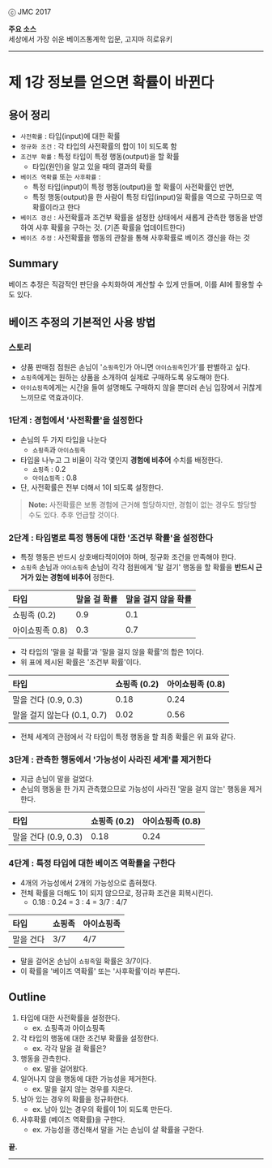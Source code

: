 ⓒ JMC 2017

**주요 소스**  
세상에서 가장 쉬운 베이즈통계학 입문, 고지마 히로유키

---

# 제 1강 정보를 얻으면 확률이 바뀐다

## 용어 정리

+ `사전확률` : 타입(input)에 대한 확률
+ `정규화 조건` : 각 타입의 사전확률의 합이 1이 되도록 함
+ `조건부 확률` : 특정 타입이 특정 행동(output)을 할 확률
    + 타입(원인)을 알고 있을 때의 결과의 확률
+ `베이즈 역확률` 또는 `사후확률` :
    + 특정 타입(input)이 특정 행동(output)을 할 확률이 사전확률인 반면,
    + 특정 행동(output)을 한 사람이 특정 타입(input)일 확률을 역으로 구하므로 역확률이라고 한다
+ `베이즈 갱신` : 사전확률과 조건부 확률을 설정한 상태에서 새롭게 관측한 행동을 반영하여 사후 확률을 구하는 것. (기존 확률을 업데이트한다)
+ `베이즈 추정` : 사전확률을 행동의 관찰을 통해 사후확률로 베이즈 갱신을 하는 것

## Summary

베이즈 추정은 직감적인 판단을 수치화하여 계산할 수 있게 만들며, 이를 AI에 활용할 수도 있다.

## 베이즈 추정의 기본적인 사용 방법

### 스토리

+ 상품 판매점 점원은 손님이 '`쇼핑족`인가 아니면 `아이쇼핑족`인가'를 판별하고 싶다.
+ `쇼핑족`에게는 원하는 상품을 소개하여 실제로 구매하도록 유도해야 한다.
+ `아이쇼핑족`에게는 시간을 들여 설명해도 구매하지 않을 뿐더러 손님 입장에서 귀찮게 느끼므로 역효과이다.

### 1단계 : 경험에서 '사전확률'을 설정한다

+ 손님의 두 가지 타입을 나눈다
    + `쇼핑족`과 `아이쇼핑족`
+ 타입을 나누고 그 비율이 각각 몇인지 **경험에 비추어** 수치를 배정한다.
    + `쇼핑족` : 0.2
    + `아이쇼핑족` : 0.8
+ 단, 사전확률은 전부 더해서 1이 되도록 설정한다.

> **Note:** 사전확률은 보통 경험에 근거해 할당하지만, 경험이 없는 경우도 할당할 수도 있다. 추후 언급할 것이다.

### 2단계 : 타입별로 특정 행동에 대한 '조건부 확률'을 설정한다

+ 특정 행동은 반드시 상호배타적이어야 하며, 정규화 조건을 만족해야 한다.
+ `쇼핑족` 손님과 `아이쇼핑족` 손님이 각각 점원에게 '말 걸기' 행동을 할 확률을 **반드시 근거가 있는 경험에 비추어** 정한다.

| 타입 | 말을 걸 확률 | 말을 걸지 않을 확률 |
| :--- | :--- | :--- |
| 쇼핑족 (0.2) | 0.9 | 0.1 |
| 아이쇼핑족 0.8) | 0.3 | 0.7 |

+ 각 타입의 '말을 걸 확률'과 '말을 걸지 않을 확률'의 합은 1이다.
+ 위 표에 제시된 확률은 '조건부 확률'이다.

| 타입 | 쇼핑족 (0.2) | 아이쇼핑족 (0.8) |
| :--- | :--- | :--- |
| 말을 건다 (0.9, 0.3) | 0.18 | 0.24 |
| 말을 걸지 않는다 (0.1, 0.7) | 0.02 | 0.56 |

+ 전체 세계의 관점에서 각 타입이 특정 행동을 할 최종 확률은 위 표와 같다.

### 3단계 : 관측한 행동에서 '가능성이 사라진 세계'를 제거한다

+ 지금 손님이 말을 걸었다.
+ 손님의 행동을 한 가지 관측했으므로 가능성이 사라진 '말을 걸지 않는' 행동을 제거한다.

| 타입 | 쇼핑족 (0.2) | 아이쇼핑족 (0.8) |
| :--- | :--- | :--- |
| 말을 건다 (0.9, 0.3) | 0.18 | 0.24 |

### 4단계 : 특정 타입에 대한 베이즈 역확률을 구한다

+ 4개의 가능성에서 2개의 가능성으로 좁혀졌다.
+ 전체 확률을 더해도 1이 되지 않으므로, 정규화 조건을 회복시킨다.
    + 0.18 : 0.24 = 3 : 4 = 3/7 : 4/7

| 타입 | 쇼핑족 | 아이쇼핑족 |
| :--- | :--- | :--- |
| 말을 건다 | 3/7 | 4/7 |

+ 말을 걸어온 손님이 `쇼핑족`일 확률은 3/7이다.
+ 이 확률을 '베이즈 역확률' 또는 '사후확률'이라 부른다.

## Outline

1. 타입에 대한 사전확률을 설정한다.
    + ex. 쇼핑족과 아이쇼핑족
2. 각 타입의 행동에 대한 조건부 확률을 설정한다.
    + ex. 각각 말을 걸 확률은?
3. 행동을 관측한다.
    + ex. 말을 걸어왔다.
4. 일어나지 않을 행동에 대한 가능성을 제거한다.
    + ex. 말을 걸지 않는 경우를 지운다.
5. 남아 있는 경우의 확률을 정규화한다.
    + ex. 남아 있는 경우의 확률이 1이 되도록 만든다.
6. 사후확률 (베이즈 역확률)을 구한다.
    + ex. 가능성을 갱신해서 말을 거는 손님이 살 확률을 구한다.

**끝.**

---
